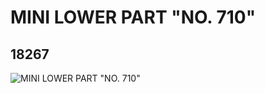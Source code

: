 # MINI LOWER PART "NO. 710"
## 18267
![MINI LOWER PART "NO. 710"](https://lc-www-live-s.legocdn.com/media/bricks/5/2/6080663.jpg)